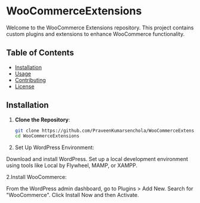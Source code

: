 # WooCommerceExtensions


Welcome to the WooCommerce Extensions repository. This project contains custom plugins and extensions to enhance WooCommerce functionality.

## Table of Contents
- [Installation](#installation)
- [Usage](#usage)
- [Contributing](#contributing)
- [License](#license)

## Installation

1. **Clone the Repository**:
   ```sh
   git clone https://github.com/PraveenKumarsenchola/WooCommerceExtensions.git
   cd WooCommerceExtensions


1. Set Up WordPress Environment:

Download and install WordPress.
Set up a local development environment using tools like Local by Flywheel, MAMP, or XAMPP.



2.Install WooCommerce:

From the WordPress admin dashboard, go to Plugins > Add New.
Search for "WooCommerce".
Click Install Now and then Activate.
